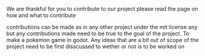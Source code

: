 We are thankful for you to contribute to our project please read the page on how and what to contribute

contributions can be made as in any other project under the mit license any but any contributions made need to be true to the goal of the project.
To make a pokemon game in godot. Any ideas that are a bit out of scope of the project need to be first disscussed to wether or not is to be worked on
